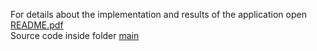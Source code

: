 For details about the implementation and results of the application open [README.pdf](https://github.com/ThomaisSanta/IoT-AndroidApp/blob/master/README.pdf)  <br />
Source code inside folder [main](https://github.com/ThomaisSanta/IoT-AndroidApp/tree/master/app/src/main) <br />
